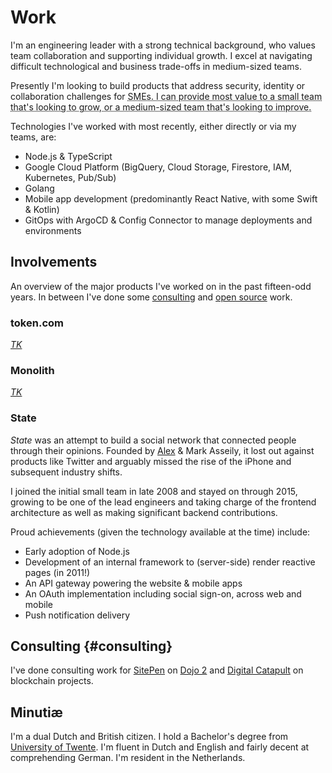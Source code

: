 # Work

I'm an engineering leader with a strong technical background, who values team collaboration and supporting individual growth. I excel at navigating difficult technological and business trade-offs in medium-sized teams.

Presently I'm looking to build products that address security, identity or collaboration challenges for <abbr title="Small-to-Medium Enterprises">SMEs</addr>. I can provide most value to a small team that's looking to grow, or a medium-sized team that's looking to improve.

Technologies I've worked with most recently, either directly or via my teams, are:

- Node.js & TypeScript
- Google Cloud Platform (BigQuery, Cloud Storage, Firestore, IAM, Kubernetes, Pub/Sub)
- Golang
- Mobile app development (predominantly React Native, with some Swift & Kotlin)
- GitOps with ArgoCD & Config Connector to manage deployments and environments

## Involvements

An overview of the major products I've worked on in the past fifteen-odd years. In between I've done some [consulting](#consulting) and [open source](/open-source) work.

### token.com

<i><abbr><a href="https://en.wikipedia.org/wiki/To_come_(publishing)">TK</a></abbr></i>

### Monolith

<i><abbr><a href="https://en.wikipedia.org/wiki/To_come_(publishing)">TK</a></abbr></i>

### State

_State_ was an attempt to build a social network that connected people through their opinions. Founded by [Alex](https://en.wikipedia.org/wiki/Alexander_Asseily) & Mark Asseily, it lost out against products like Twitter and arguably missed the rise of the iPhone and subsequent industry shifts.

I joined the initial small team in late 2008 and stayed on through 2015, growing to be one of the lead engineers and taking charge of the frontend architecture as well as making significant backend contributions.

Proud achievements (given the technology available at the time) include:

- Early adoption of Node.js
- Development of an internal framework to (server-side) render reactive pages (in 2011!)
- An API gateway powering the website & mobile apps
- An OAuth implementation including social sign-on, across web and mobile
- Push notification delivery

## Consulting {#consulting}

I've done consulting work for [SitePen](https://sitepen.com/) on [Dojo 2](https://dojo.io/) and [Digital Catapult](https://www.digicatapult.org.uk) on blockchain projects.

## Minutiæ

I'm a dual Dutch and British citizen. I hold a Bachelor's degree from [University of Twente](https://www.utwente.nl/en/). I'm fluent in Dutch and English and fairly decent at comprehending German. I'm resident in the Netherlands.
